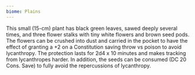 ```yaml
---
biome: Plains
---
```

This small (15-cm) plant has black green leaves, sawed deeply several times, and three flower stalks with tiny white flowers and brown seed pods. The flowers can be crushed into dust and carried in the pocket to have the effect of granting a +2 on a Constitution saving throw vs poison to avoid lycanthropy. The protection lasts for 2d4 x 10 minutes and makes tracking from lycanthropes harder. In addition, the seeds can be consumed (DC 20 Cons. Save) to fully avoid the repercussions of lycanthropy. 

